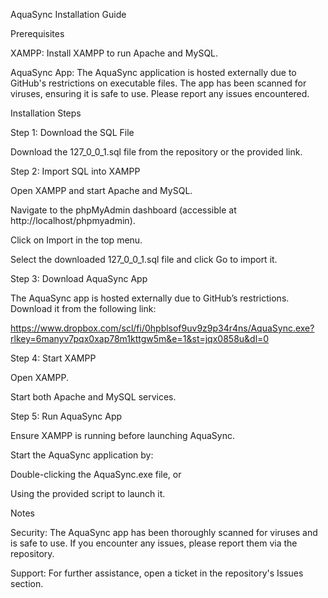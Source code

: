 AquaSync Installation Guide

Prerequisites

XAMPP: Install XAMPP to run Apache and MySQL.

AquaSync App: The AquaSync application is hosted externally due to GitHub's restrictions on executable files. The app has been scanned for viruses, ensuring it is safe to use. Please report any issues encountered.

Installation Steps

Step 1: Download the SQL File

Download the 127_0_0_1.sql file from the repository or the provided link.

Step 2: Import SQL into XAMPP

Open XAMPP and start Apache and MySQL.

Navigate to the phpMyAdmin dashboard (accessible at http://localhost/phpmyadmin).

Click on Import in the top menu.

Select the downloaded 127_0_0_1.sql file and click Go to import it.

Step 3: Download AquaSync App

The AquaSync app is hosted externally due to GitHub’s restrictions. Download it from the following link:

https://www.dropbox.com/scl/fi/0hpblsof9uv9z9p34r4ns/AquaSync.exe?rlkey=6manyv7pqx0xap78m1kttgw5m&e=1&st=jqx0858u&dl=0

Step 4: Start XAMPP

Open XAMPP.

Start both Apache and MySQL services.

Step 5: Run AquaSync App

Ensure XAMPP is running before launching AquaSync.

Start the AquaSync application by:

Double-clicking the AquaSync.exe file, or

Using the provided script to launch it.

Notes

Security: The AquaSync app has been thoroughly scanned for viruses and is safe to use. If you encounter any issues, please report them via the repository.

Support: For further assistance, open a ticket in the repository's Issues section.
